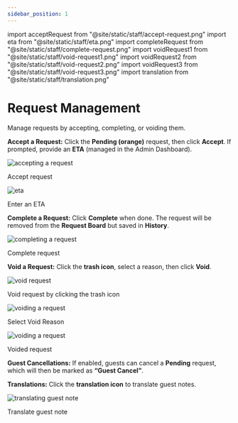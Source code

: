 ```yaml
---
sidebar_position: 1
---
```


import acceptRequest from "@site/static/staff/accept-request.png"
import eta from "@site/static/staff/eta.png"
import completeRequest from "@site/static/staff/complete-request.png"
import voidRequest1 from "@site/static/staff/void-request1.png"
import voidRequest2 from "@site/static/staff/void-request2.png"
import voidRequest3 from "@site/static/staff/void-request3.png"
import translation from "@site/static/staff/translation.png"

# Request Management

Manage requests by accepting, completing, or voiding them.

**Accept a Request:** Click the **Pending (orange)** request, then click **Accept**. If prompted, provide an **ETA** (managed in the Admin Dashboard).

<div style={{ display: 'flex', flexDirection: 'column', alignItems: 'center', marginTop: '20px', marginBottom: '20px' }}>
  <img
    src={acceptRequest}
    alt="accepting a request"
  />
  <p style={{ marginTop: '10px', fontSize: '14px', color: '#555' }}>Accept request</p>
</div>

<div style={{ display: 'flex', flexDirection: 'column', alignItems: 'center', marginTop: '20px', marginBottom: '20px' }}>
  <img
    src={eta}
    alt="eta"
  />
  <p style={{ marginTop: '10px', fontSize: '14px', color: '#555' }}>Enter an ETA</p>
</div>

**Complete a Request:** Click **Complete** when done. The request will be removed from the **Request Board** but saved in **History**.

<div style={{ display: 'flex', flexDirection: 'column', alignItems: 'center', marginTop: '20px', marginBottom: '20px' }}>
  <img
    src={completeRequest}
    alt="completing a request"
  />
  <p style={{ marginTop: '10px', fontSize: '14px', color: '#555' }}>Complete request</p>
</div>

**Void a Request:** Click the **trash icon**, select a reason, then click **Void**.

<div style={{ display: 'flex', flexDirection: 'column', alignItems: 'center', marginTop: '20px', marginBottom: '20px' }}>
  <img
    src={voidRequest1}
    alt="void request"
  />
  <p style={{ marginTop: '10px', fontSize: '14px', color: '#555' }}>Void request by clicking the trash icon</p>
</div>

<div style={{ display: 'flex', flexDirection: 'column', alignItems: 'center', marginTop: '20px', marginBottom: '20px' }}>
  <img
    src={voidRequest2}
    alt="voiding a request"
  />
  <p style={{ marginTop: '10px', fontSize: '14px', color: '#555' }}>Select Void Reason</p>
</div>

<div style={{ display: 'flex', flexDirection: 'column', alignItems: 'center', marginTop: '20px', marginBottom: '20px' }}>
  <img
    src={voidRequest3}
    alt="voiding a request"
  />
    <p style={{ marginTop: '10px', fontSize: '14px', color: '#555' }}>Voided request</p>
</div>

**Guest Cancellations:** If enabled, guests can cancel a **Pending** request, which will then be marked as **“Guest Cancel”**.

**Translations:** Click the **translation icon** to translate guest notes.

<div style={{ display: 'flex', flexDirection: 'column', alignItems: 'center', marginTop: '20px', marginBottom: '20px' }}>
  <img
    src={translation}
    alt="translating guest note"
  />
  <p style={{ marginTop: '10px', fontSize: '14px', color: '#555' }}>Translate guest note</p>
</div>
